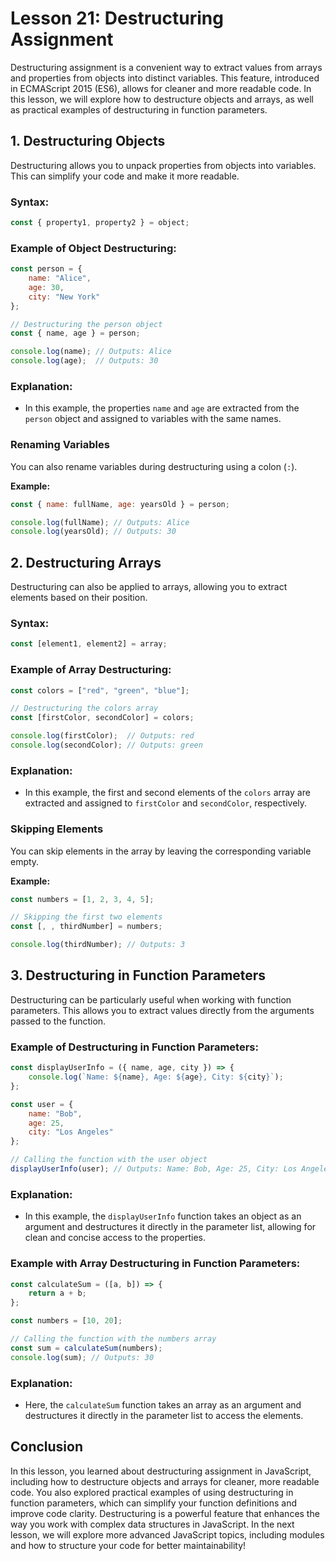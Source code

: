 # Lesson 21: Destructuring Assignment

Destructuring assignment is a convenient way to extract values from arrays and properties from objects into distinct variables. This feature, introduced in ECMAScript 2015 (ES6), allows for cleaner and more readable code. In this lesson, we will explore how to destructure objects and arrays, as well as practical examples of destructuring in function parameters.

## 1. Destructuring Objects

Destructuring allows you to unpack properties from objects into variables. This can simplify your code and make it more readable.

### Syntax:
```javascript
const { property1, property2 } = object;
```

### Example of Object Destructuring:
```javascript
const person = {
    name: "Alice",
    age: 30,
    city: "New York"
};

// Destructuring the person object
const { name, age } = person;

console.log(name); // Outputs: Alice
console.log(age);  // Outputs: 30
```

### Explanation:
- In this example, the properties `name` and `age` are extracted from the `person` object and assigned to variables with the same names.

### Renaming Variables
You can also rename variables during destructuring using a colon (`:`).

**Example:**
```javascript
const { name: fullName, age: yearsOld } = person;

console.log(fullName); // Outputs: Alice
console.log(yearsOld); // Outputs: 30
```

## 2. Destructuring Arrays

Destructuring can also be applied to arrays, allowing you to extract elements based on their position.

### Syntax:
```javascript
const [element1, element2] = array;
```

### Example of Array Destructuring:
```javascript
const colors = ["red", "green", "blue"];

// Destructuring the colors array
const [firstColor, secondColor] = colors;

console.log(firstColor);  // Outputs: red
console.log(secondColor); // Outputs: green
```

### Explanation:
- In this example, the first and second elements of the `colors` array are extracted and assigned to `firstColor` and `secondColor`, respectively.

### Skipping Elements
You can skip elements in the array by leaving the corresponding variable empty.

**Example:**
```javascript
const numbers = [1, 2, 3, 4, 5];

// Skipping the first two elements
const [, , thirdNumber] = numbers;

console.log(thirdNumber); // Outputs: 3
```

## 3. Destructuring in Function Parameters

Destructuring can be particularly useful when working with function parameters. This allows you to extract values directly from the arguments passed to the function.

### Example of Destructuring in Function Parameters:
```javascript
const displayUserInfo = ({ name, age, city }) => {
    console.log(`Name: ${name}, Age: ${age}, City: ${city}`);
};

const user = {
    name: "Bob",
    age: 25,
    city: "Los Angeles"
};

// Calling the function with the user object
displayUserInfo(user); // Outputs: Name: Bob, Age: 25, City: Los Angeles
```

### Explanation:
- In this example, the `displayUserInfo` function takes an object as an argument and destructures it directly in the parameter list, allowing for clean and concise access to the properties.

### Example with Array Destructuring in Function Parameters:
```javascript
const calculateSum = ([a, b]) => {
    return a + b;
};

const numbers = [10, 20];

// Calling the function with the numbers array
const sum = calculateSum(numbers);
console.log(sum); // Outputs: 30
```

### Explanation:
- Here, the `calculateSum` function takes an array as an argument and destructures it directly in the parameter list to access the elements.

## Conclusion

In this lesson, you learned about destructuring assignment in JavaScript, including how to destructure objects and arrays for cleaner, more readable code. You also explored practical examples of using destructuring in function parameters, which can simplify your function definitions and improve code clarity. Destructuring is a powerful feature that enhances the way you work with complex data structures in JavaScript. In the next lesson, we will explore more advanced JavaScript topics, including modules and how to structure your code for better maintainability!